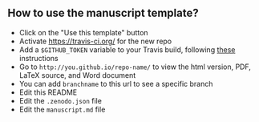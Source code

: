 ## How to use the manuscript template?

- Click on the "Use this template" button
- Activate https://travis-ci.org/ for the new repo
- Add a `$GITHUB_TOKEN` variable to your Travis build, following [these](https://docs.travis-ci.com/user/deployment/pages/) instructions
- Go to `http://you.github.io/repo-name/` to view the html version, PDF, LaTeX source, and Word document
- You can add `branchname` to this url to see a specific branch
- Edit this README
- Edit the `.zenodo.json` file
- Edit the `manuscript.md` file
